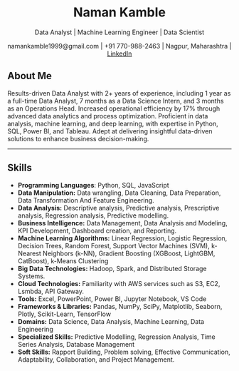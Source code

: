 
<h1 align="center">Naman Kamble</h1>
<p align="center">Data Analyst | Machine Learning Engineer | Data Scientist</p>
<p align="center">namankamble1999@gmail.com | +91 770-988-2463 | Nagpur, Maharashtra | <a href="https://www.linkedin.com/in/naman-kamble-b6005024b/">LinkedIn</a></p>

## About Me
Results-driven Data Analyst with 2+ years of experience, including 1 year as a full-time Data Analyst, 7 months as a Data Science Intern, and 3 months as an Operations Head. Increased operational efficiency by 17% through advanced data analytics and process optimization. Proficient in data analysis, machine learning, and deep learning, with expertise in Python, SQL, Power BI, and Tableau. 
Adept at delivering insightful data-driven solutions to enhance business decision-making.

---

## Skills
- **Programming Languages**: Python, SQL, JavaScript
- **Data Manipulation:** Data wrangling, Data Cleaning, Data Preparation, Data Transformation And Feature Engineering.
- **Data Analysis:** Descriptive analysis, Predictive analysis, Prescriptive analysis, Regression analysis, Predictive modelling.
- **Business Intelligence:** Data Management, Data Analysis and Modeling, KPI Development, Dashboard creation, and Reporting.
- **Machine Learning Algorithms:** Linear Regression, Logistic Regression, Decision Trees, Random Forest, Support Vector Machines (SVM), k-Nearest Neighbors (k-NN), Gradient Boosting (XGBoost, LightGBM, CatBoost), k-Means Clustering
- **Big Data Technologies:** Hadoop, Spark, and Distributed Storage Systems.
- **Cloud Technologies:** Familiarity with AWS services such as S3, EC2, Lsmbda, API Gateway.
- **Tools:** Excel, PowerPoint, Power BI, Jupyter Notebook, VS Code
- **Frameworks & Libraries:** Pandas, NumPy, SciPy, Matplotlib, Seaborn, Plotly, Scikit-Learn, TensorFlow
- **Domains:** Data Science, Data Analysis, Machine Learning, Data Engineering
- **Specialized Skills:** Predictive Modelling, Regression Analysis, Time Series Analysis, Database Management
- **Soft Skills:** Rapport Building, Problem solving, Effective Communication, Adaptability, Collaboration, and Project Management.
